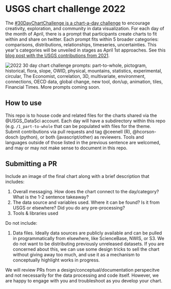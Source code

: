 # USGS chart challenge 2022
The [#30DayChartChallenge is a chart-a-day challenge](https://twitter.com/30DayChartChall) to encourage creativity, exploration, and community in data visualization. For each day of the month of April, there is a prompt that participants create charts to fit within and share on twitter. Each prompt fits within 5 broader categories: comparisons, distributions, relationships, timeseries, uncertainties. This year's categories will be unveiled in stages as April 1st approaches. See this [blog post with the USGS contributions from 2021](https://waterdata.usgs.gov/blog/30daychartchallenge-2021/).

![2022 30 day chart challenge prompts: part-to-whole, pictogram, historical, flora, slope, OWID, physical, mountains, statistics, experimental, circular, The Economist, correlation, 3D, multivariate, environment, connections, OECD data, global change, new tool, don/up, animation, tiles, Financial Times. More prompts coming soon.](https://pbs.twimg.com/media/FNgSDsJXEAAG9kO?format=jpg&name=4096x4096) 

## How to use
This repo is to house code and related files for the charts shared via the @USGS_DataSci account. Each day will have a subdirectory within this repo (e.g. `/1_part-to-whole` that can be populated with files for the theme. Submit contributions via pull requests and tag @ceenell (R), @hcorson-dosch (python), or both (javascript/other) as reviewers. Tools and languages outside of those listed in the previous sentence are welcomed, and may or may not make sense to document in this repo.

## Submitting a PR
Include an image of the final chart along with a brief description that includes: 
1. Overall messaging. How does the chart connect to the day/category? What is the 1-2 sentence takeaway?
2. The data source and variables used. Where it can be found? Is it from USGS or elsewhere? Did you do any pre-processing?
3. Tools & libraries used 

Do not include: 
1. Data files. Ideally data sources are publicly available and can be pulled in programmatically from elsewhere, like ScienceBase, NWIS, or S3. We do not want to be distributing previously unreleased datasets. If you are concerned about this, we can use some design tricks to sell the chart without giving away too much, and use it as a mechanism to conceptually highlight works in progress.

We will review PRs from a design/conceptual/documentation perspecitve and not necessarily for the data processing and code itself. However, we are happy to engage with you and troubleshoot as you develop your chart.
